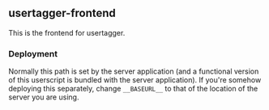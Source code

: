 ## usertagger-frontend

This is the frontend for usertagger.

### Deployment

Normally this path is set by the server application (and a functional version of this userscript is bundled with the server application). If you're somehow deploying this separately, change `__BASEURL__` to that of the location of the server you are using.
